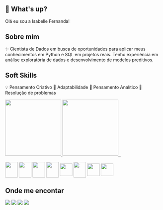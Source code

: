 
## 👋 What's up? 

Olá eu sou a Isabelle Fernanda!




## Sobre mim
✨ Cientista de Dados em busca de oportunidades para aplicar meus conhecimentos em Python e SQL em projetos reais. Tenho experiência em análise exploratória de dados e desenvolvimento de modelos preditivos.

## Soft Skills

💡 Pensamento Criativo
🔁 Adaptabilidade
🔎 Pensamento Analítico
🔧 Resolução de problemas

<div>
  <a href="https://github.com/IsabelleFernanda">
  <img height="180px" src="https://github-readme-stats.vercel.app/api?username=IsabelleFernanda&show_icons=true&theme=dracula&include_all_commits=true&count_private=true"/>
  <img height="180px" src="https://github-readme-stats.vercel.app/api/top-langs/?username=IsabelleFernanda&layout=compact&langs_count=16&theme=dracula"/>   

  </a>
</div>


<div style="display: inline_block"><br>
 <img align="center" height="50" width="40" src="https://cdn.jsdelivr.net/gh/devicons/devicon@latest/icons/python/python-original.svg"/>
  <img align="center" height="50" width="40" src="https://cdn.jsdelivr.net/gh/devicons/devicon@latest/icons/pandas/pandas-original.svg" />
  <img align="center" height="50" width="40" src="https://cdn.jsdelivr.net/gh/devicons/devicon@latest/icons/matplotlib/matplotlib-original.svg" />
  <img align="center" height="50" width="40" src="https://cdn.jsdelivr.net/gh/devicons/devicon@latest/icons/scikitlearn/scikitlearn-original.svg"/>
  <img align="center" height="40" width="40" src="https://cdn.jsdelivr.net/gh/devicons/devicon@latest/icons/azuresqldatabase/azuresqldatabase-original.svg"/>
  <img align="center" height="50" width="40" src="https://cdn.jsdelivr.net/gh/devicons/devicon@latest/icons/jupyter/jupyter-original-wordmark.svg"/>
  <img align="center" height="40" width="40" src="https://cdn.jsdelivr.net/gh/devicons/devicon@latest/icons/anaconda/anaconda-original.svg" />
  <img align="center" height="40" width="40" src="https://cdn.jsdelivr.net/gh/devicons/devicon@latest/icons/vscode/vscode-original.svg" />
</div>



## Onde me encontar


<div> 
 <a href="https://www.linkedin.com/in/isabelle-f-silva/" target="_blank"><img src="https://img.shields.io/badge/-LinkedIn-%230077B5?style=for-the-badge&logo=linkedin&logoColor=white" target="_blank"></a> 
 <a href = "mailto:isabelle.f.cesario@gmail.com"><img src="https://img.shields.io/badge/-Gmail-%23333?style=for-the-badge&logo=gmail&logoColor=white" target="_blank"></a>
 <a href="https://www.instagram.com/is.a.cesario/" target="_blank"><img src="https://img.shields.io/badge/-Instagram-%23E4405F?style=for-the-badge&logo=instagram&logoColor=white" target="_blank"></a>
 <a href="https://discord.gg/wagxzStdcR" target="_blank"><img src="https://img.shields.io/badge/Discord-7289DA?style=for-the-badge&logo=discord&logoColor=white" target="_blank"></a> 
  
 
  
</div>
